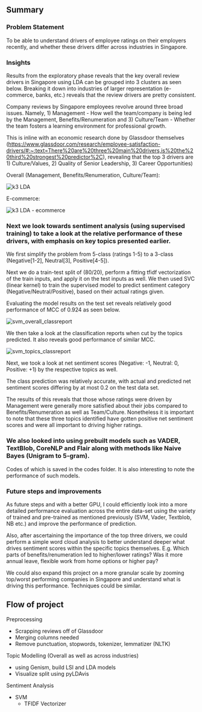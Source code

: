## Summary
### Problem Statement
To be able to understand drivers of employee ratings on their employers recently, and whether these drivers differ across industries in Singapore.

### Insights
Results from the exploratory phase reveals that the key overall review drivers in Singapore using LDA can be grouped into 3 clusters as seen below. Breaking it down into industries of larger representation (e-commerce, banks, etc.) reveals that the review drivers are pretty consistent.

Company reviews by Singapore employees revolve around three broad issues. Namely, 1) Management - How well the team/company is being led by the Management, Benefits/Renumeration and 3) Culture/Team - Whether the team fosters a learning environment for professional growth. 

This is inline with an economic research done by Glassdoor themselves (https://www.glassdoor.com/research/employee-satisfaction-drivers/#:~:text=There%20are%20three%20main%20drivers,is%20the%20third%20strongest%20predictor%2C), revealing that the top 3 drivers are 1) Culture/Values, 2) Quality of Senior Leadership, 3) Career Opportunities)

Overall (Management, Benefits/Renumeration, Culture/Team):

![k3 LDA](https://user-images.githubusercontent.com/55055667/87762849-58b8e680-c846-11ea-954f-07c40cb1e8ab.png)


E-commerce:

![k3 LDA - ecommerce](https://user-images.githubusercontent.com/55055667/87763352-3ecbd380-c847-11ea-8188-51715f2f4bb7.png)


### Next we look towards sentiment analysis (using supervised training) to take a look at the relative performance of these drivers, with emphasis on key topics presented earlier.
We first simplify the problem from 5-class (ratings 1-5) to a 3-class (Negative[1-2], Neutral[3], Positive[4-5]).

Next we do a train-test split of (80/20), perform a fitting tfidf vectorization of the train inputs, and apply it on the test inputs as well.
We then used SVC (linear kernel) to train the supervised model to predict sentiment category (Negative/Neutral/Positive), based on their actual ratings given.

Evaluating the model results on the test set reveals relatively good performance of MCC of 0.924 as seen below.

![svm_overall_classreport](https://user-images.githubusercontent.com/55055667/87911567-6ff21100-ca9e-11ea-8f5a-b189c28b7a24.png)

We then take a look at the classification reports when cut by the topics predicted. It also reveals good performance of similar MCC.

![svm_topics_classreport](https://user-images.githubusercontent.com/55055667/87913619-f6f4b880-caa1-11ea-903f-4302ccc56267.png)

Next, we took a look at net sentiment scores (Negative: -1, Neutral: 0, Positive: +1) by the respective topics as well.

The class prediction was relatively accurate, with actual and predicted net sentiment scores differing by at most 0.2 on the test data set.

The results of this reveals that those whose ratings were driven by Management were generally more satisfied about their jobs compared to Benefits/Renumeration as well as Team/Culture. Nonetheless it is important to note that these three topics identified have gotten positive net sentiment scores and were all important to driving higher ratings. 

### We also looked into using prebuilt models such as VADER, TextBlob, CoreNLP and Flair along with methods like Naive Bayes (Unigram to 5-gram).
Codes of which is saved in the codes folder. It is also interesting to note the performance of such models.

### Future steps and improvements
As future steps and with a better GPU, I could efficiently look into a more detailed performance evaluation across the entire data-set using the variety of trained and pre-trained as mentioned previously (SVM, Vader, Textblob, NB etc.) and improve the performance of prediction.


Also, after ascertaining the importance of the top three drivers, we could perform a simple word cloud analysis to better understand deeper what drives sentiment scores within the specific topics themselves. E.g. Which parts of benefits/renumeration led to higher/lower ratings? Was it more annual leave, flexible work from home options or higher pay?


We could also expand this project on a more granular scale by zooming top/worst performing companies in Singapore and understand what is driving this performance. Techniques could be similar.


## Flow of project

Preprocessing
  - Scrapping reviews off of Glassdoor
  - Merging columns needed
  - Remove punctuation, stopwords, tokenizer, lemmatizer (NLTK)
  
Topic Modelling (Overall as well as across industries)
  - using Genism, build LSI and LDA models
  - Visualize split using pyLDAvis

Sentiment Analysis
  - SVM
    - TFIDF Vectorizer
